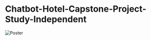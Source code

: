 # Chatbot-Hotel-Capstone-Project-Study-Independent

![Poster](https://github.com/yudagrss/Chatbot-Hotel-Capstone-Project-Study-Independent/blob/5c99273bbba95cfed42bb8b4927c6a0e53cf12cc/Screenshot%202023-07-12%20192057.png)


